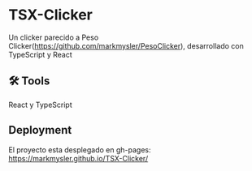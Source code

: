 # TSX-Clicker

Un clicker parecido a Peso Clicker(https://github.com/markmysler/PesoClicker), desarrollado con TypeScript y React

## 🛠 Tools

React y TypeScript

## Deployment

El proyecto esta desplegado en gh-pages: https://markmysler.github.io/TSX-Clicker/
